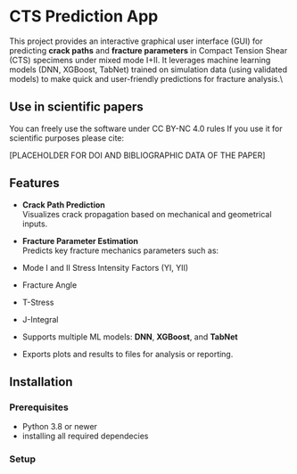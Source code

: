 # CTS Prediction App

This project provides an interactive graphical user interface (GUI) for predicting **crack paths** and **fracture parameters** in Compact Tension Shear (CTS) specimens under mixed mode I+II. 
It leverages machine learning models (DNN, XGBoost, TabNet) trained on simulation data (using validated models) to make quick and user-friendly predictions for fracture analysis.\

## Use in scientific papers

You can freely use the software under CC BY-NC 4.0 rules
If you use it for scientific purposes please cite:

[PLACEHOLDER FOR DOI AND BIBLIOGRAPHIC DATA OF THE PAPER]

## Features

- **Crack Path Prediction**  
  Visualizes crack propagation based on mechanical and geometrical inputs.

-  **Fracture Parameter Estimation**  
  Predicts key fracture mechanics parameters such as:
  - Mode I and II Stress Intensity Factors (YI, YII)
  - Fracture Angle
  - T-Stress
  - J-Integral

- Supports multiple ML models: **DNN**, **XGBoost**, and **TabNet**
- Exports plots and results to files for analysis or reporting.

## Installation

### Prerequisites

- Python 3.8 or newer
- installing all required dependecies

### Setup
